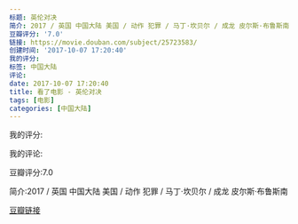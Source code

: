 ```yaml
---
标题: 英伦对决
简介: 2017 / 英国 中国大陆 美国 / 动作 犯罪 / 马丁·坎贝尔 / 成龙 皮尔斯·布鲁斯南
豆瓣评分: '7.0'
链接: https://movie.douban.com/subject/25723583/
创建时间: '2017-10-07 17:20:40'
我的评分:
标签: 中国大陆
评论:
date: 2017-10-07 17:20:40
title: 看了电影 - 英伦对决
tags: [电影]
categories: [中国大陆]
---
```


我的评分:

我的评论:

豆瓣评分:7.0

简介:2017 / 英国 中国大陆 美国 / 动作 犯罪 / 马丁·坎贝尔 / 成龙 皮尔斯·布鲁斯南

[豆瓣链接](https://movie.douban.com/subject/25723583/)

